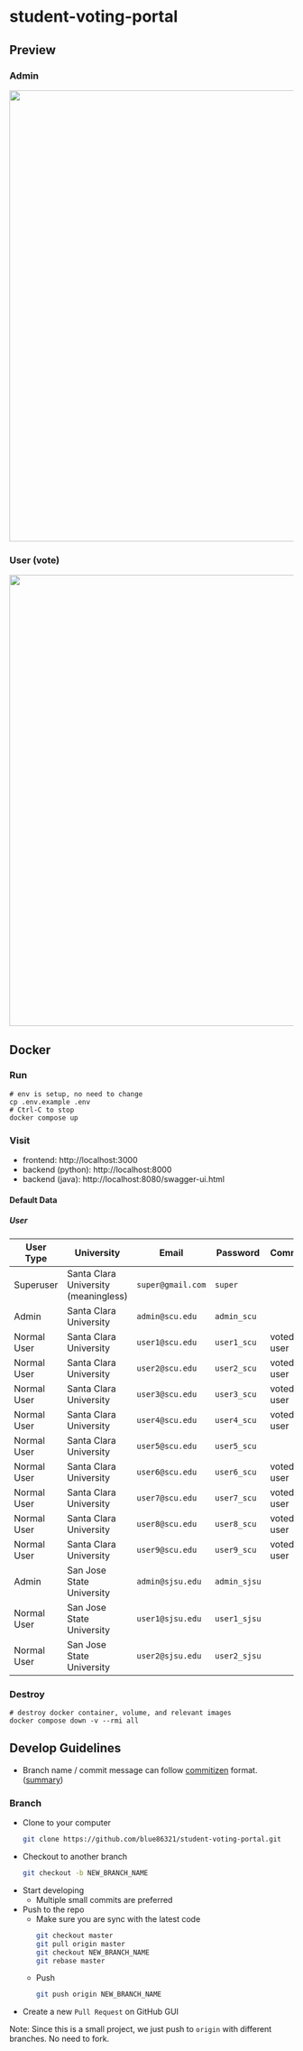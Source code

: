 # student-voting-portal

## Preview
### Admin
<img width="800" src="./imgs/admin.gif">

### User (vote)
<img width="800" src="./imgs/user.gif">

## Docker

### Run
```shell
# env is setup, no need to change
cp .env.example .env
# Ctrl-C to stop
docker compose up
```

### Visit
- frontend: http://localhost:3000
- backend (python): http://localhost:8000
- backend (java): http://localhost:8080/swagger-ui.html

#### Default Data

##### User
| User Type   | University                           | Email             | Password     | Comment    |
| ----------- | ------------------------------------ | ----------------- | ------------ | ---------- |
| Superuser   | Santa Clara University (meaningless) | `super@gmail.com` | `super`      |            |
| Admin       | Santa Clara University               | `admin@scu.edu`   | `admin_scu`  |            |
| Normal User | Santa Clara University               | `user1@scu.edu`   | `user1_scu`  | voted user |
| Normal User | Santa Clara University               | `user2@scu.edu`   | `user2_scu`  | voted user |
| Normal User | Santa Clara University               | `user3@scu.edu`   | `user3_scu`  | voted user |
| Normal User | Santa Clara University               | `user4@scu.edu`   | `user4_scu`  | voted user |
| Normal User | Santa Clara University               | `user5@scu.edu`   | `user5_scu`  |            |
| Normal User | Santa Clara University               | `user6@scu.edu`   | `user6_scu`  | voted user |
| Normal User | Santa Clara University               | `user7@scu.edu`   | `user7_scu`  | voted user |
| Normal User | Santa Clara University               | `user8@scu.edu`   | `user8_scu`  | voted user |
| Normal User | Santa Clara University               | `user9@scu.edu`   | `user9_scu`  | voted user |
| Admin       | San Jose State University            | `admin@sjsu.edu`  | `admin_sjsu` |            |
| Normal User | San Jose State University            | `user1@sjsu.edu`  | `user1_sjsu` |            |
| Normal User | San Jose State University            | `user2@sjsu.edu`  | `user2_sjsu` |            |

### Destroy
```shell
# destroy docker container, volume, and relevant images
docker compose down -v --rmi all
```

## Develop Guidelines
- Branch name / commit message can follow [commitizen](https://github.com/commitizen/cz-cli) format. ([summary](https://gist.github.com/qoomon/5dfcdf8eec66a051ecd85625518cfd13))
### Branch
- Clone to your computer
  ```sh
  git clone https://github.com/blue86321/student-voting-portal.git
  ```
- Checkout to another branch
  ```sh
  git checkout -b NEW_BRANCH_NAME
  ```
- Start developing
  - Multiple small commits are preferred
- Push to the repo
  - Make sure you are sync with the latest code
    ```sh
    git checkout master
    git pull origin master
    git checkout NEW_BRANCH_NAME
    git rebase master
    ```
  - Push
    ```sh  
    git push origin NEW_BRANCH_NAME
    ```
- Create a new `Pull Request` on GitHub GUI

Note: Since this is a small project, we just push to `origin` with different branches. No need to fork.